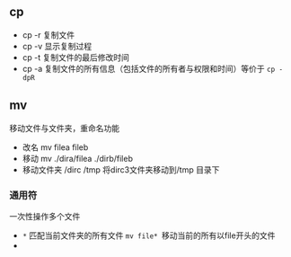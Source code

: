 ## cp

+ cp -r 复制文件
+ cp -v 显示复制过程
+ cp -t 复制文件的最后修改时间
+ cp -a 复制文件的所有信息（包括文件的所有者与权限和时间）等价于 `cp -dpR`




## mv 

移动文件与文件夹，重命名功能

+ 改名 mv filea fileb
+ 移动 mv ./dira/filea ./dirb/fileb
+ 移动文件夹 /dirc /tmp 将dirc3文件夹移动到/tmp 目录下

### 通用符

一次性操作多个文件

+ `*` 匹配当前文件夹的所有文件 `mv file* `移动当前的所有以file开头的文件
+ 